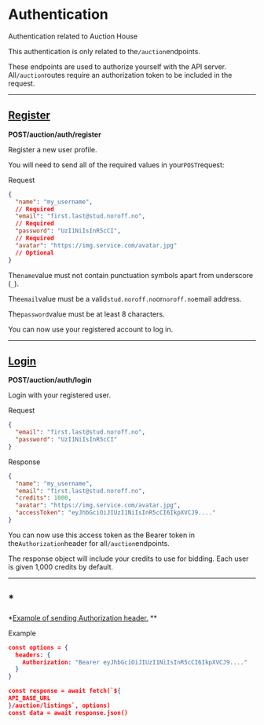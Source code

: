 # **Authentication**

Authentication related to Auction House

This authentication is only related to the`/auction`endpoints.

These endpoints are used to authorize yourself with the API server. All`/auction`routes require an authorization token
to be included in the request.

---

## **[Register](https://docs.noroff.dev/docs/v1/auction-house/authentication#register)**

**POST/auction/auth/register**

Register a new user profile.

You will need to send all of the required values in your`POST`request:

Request

```json
{
  "name": "my_username",
  // Required
  "email": "first.last@stud.noroff.no",
  // Required
  "password": "UzI1NiIsInR5cCI",
  // Required
  "avatar": "https://img.service.com/avatar.jpg"
  // Optional
}
```

The`name`value must not contain punctuation symbols apart from underscore (`_`).

The`email`value must be a valid`stud.noroff.no`or`noroff.no`email address.

The`password`value must be at least 8 characters.

You can now use your registered account to log in.

---

## **[Login](https://docs.noroff.dev/docs/v1/auction-house/authentication#login)**

**POST/auction/auth/login**

Login with your registered user.

Request

```json
{
  "email": "first.last@stud.noroff.no",
  "password": "UzI1NiIsInR5cCI"
}
```

Response

```json
{
  "name": "my_username",
  "email": "first.last@stud.noroff.no",
  "credits": 1000,
  "avatar": "https://img.service.com/avatar.jpg",
  "accessToken": "eyJhbGciOiJIUzI1NiIsInR5cCI6IkpXVCJ9...."
}
```

You can now use this access token as the Bearer token in the`Authorization`header for all`/auction`endpoints.

The response object will include your credits to use for bidding. Each user is given 1,000 credits by default.

---

## *
*[Example of sending Authorization header.](https://docs.noroff.dev/docs/v1/auction-house/authentication#example-of-sending-authorization-header)
**

Example

```json
const options = {
  headers: {
    Authorization: "Bearer eyJhbGciOiJIUzI1NiIsInR5cCI6IkpXVCJ9...."
  }
}

const response = await fetch(`${
API_BASE_URL
}/auction/listings`, options)
const data = await response.json()
```